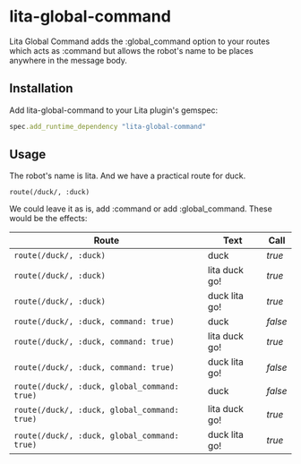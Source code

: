# lita-global-command

Lita Global Command adds the :global_command option to your routes
which acts as :command but allows the robot's name to be places
anywhere in the message body.

## Installation

Add lita-global-command to your Lita plugin's gemspec:

``` ruby
spec.add_runtime_dependency "lita-global-command"
```

## Usage


The robot's name is lita.
And we have a practical route for duck.

````route(/duck/, :duck)````

We could leave it as is, add :command or add :global_command.
These would be the effects:

| Route                                             | Text          | Call    |
| ------------------------------------------------- | ------------- | ------- |
| ```route(/duck/, :duck)```                        | duck          | *true*  |
| ```route(/duck/, :duck)```                        | lita duck go! | *true*  |
| ```route(/duck/, :duck)```                        | duck lita go! | *true*  |
| ```route(/duck/, :duck, command: true)```         | duck          | *false* |
| ```route(/duck/, :duck, command: true)```         | lita duck go! | *true*  |
| ```route(/duck/, :duck, command: true)```         | duck lita go! | *false* |
| ```route(/duck/, :duck, global_command: true)```  | duck          | *false* |
| ```route(/duck/, :duck, global_command: true)```  | lita duck go! | *true*  |
| ```route(/duck/, :duck, global_command: true)```  | duck lita go! | *true*  |
